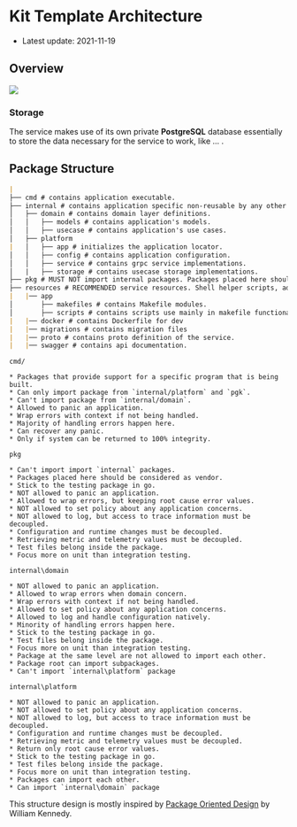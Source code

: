 # Kit Template Architecture

* Latest update: 2021-11-19

<!-- Short description of the service -->

## Overview

![](./resources/architecture/ARCHITECTURE-overview.jpeg)

### Storage

The service makes use of its own private **PostgreSQL** database essentially to store the data necessary for the service to work, like ... .

## Package Structure

```markdown
|
├── cmd # contains application executable.
├── internal # contains application specific non-reusable by any other projects code
│   ├── domain # contains domain layer definitions.
│   │   ├── models # contains application's models.
│   │   ├── usecase # contains application's use cases.
│   ├── platform
|   │   ├── app # initializes the application locator.
│   │   ├── config # contains application configuration.
│   │   ├── service # contains grpc service implementations.
│   |   ├── storage # contains usecase storage implementations.
├── pkg # MUST NOT import internal packages. Packages placed here should be considered as vendor.
├── resources # RECOMMENDED service resources. Shell helper scripts, additional files required for development, documentations.
|   |── app
│       ├── makefiles # contains Makefile modules.
│       ├── scripts # contains scripts use mainly in makefile functionalities.
|	|── docker # contains Dockerfile for dev
|	|── migrations # contains migration files
|	|── proto # contains proto definition of the service.
|	|── swagger # contains api documentation.
```

`cmd/`

    * Packages that provide support for a specific program that is being built.
    * Can only import package from `internal/platform` and `pgk`.
    * Can't import package from `internal/domain`.
    * Allowed to panic an application.
    * Wrap errors with context if not being handled.
    * Majority of handling errors happen here.
    * Can recover any panic.
    * Only if system can be returned to 100% integrity.

`pkg`

    * Can't import import `internal` packages. 
    * Packages placed here should be considered as vendor.
    * Stick to the testing package in go.
    * NOT allowed to panic an application.
    * Allowed to wrap errors, but keeping root cause error values.
    * NOT allowed to set policy about any application concerns.
    * NOT allowed to log, but access to trace information must be decoupled.
    * Configuration and runtime changes must be decoupled.
    * Retrieving metric and telemetry values must be decoupled.
    * Test files belong inside the package.
    * Focus more on unit than integration testing.

`internal\domain`

    * NOT allowed to panic an application.
    * Allowed to wrap errors when domain concern.
    * Wrap errors with context if not being handled.
    * Allowed to set policy about any application concerns.
    * Allowed to log and handle configuration natively.
    * Minority of handling errors happen here.
    * Stick to the testing package in go.
    * Test files belong inside the package.
    * Focus more on unit than integration testing.
    * Package at the same level are not allowed to import each other.
    * Package root can import subpackages.
    * Can't import `internal\platform` package

`internal\platform`

    * NOT allowed to panic an application.
    * NOT allowed to set policy about any application concerns.
    * NOT allowed to log, but access to trace information must be decoupled.
    * Configuration and runtime changes must be decoupled.
    * Retrieving metric and telemetry values must be decoupled.
    * Return only root cause error values.
    * Stick to the testing package in go.
    * Test files belong inside the package.
    * Focus more on unit than integration testing.
    * Packages can import each other.
    * Can import `internal\domain` package

This structure design is mostly inspired by [Package Oriented Design](https://www.ardanlabs.com/blog/2017/02/package-oriented-design.html) by William Kennedy.